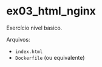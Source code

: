 # ex03_html_nginx

Exercício nível basico.

Arquivos:
- `index.html`
- `Dockerfile` (ou equivalente)

